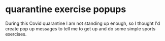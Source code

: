 # quarantine exercise popups
During this Covid quarantine I am not standing up enough, so I thought I'd create 
pop up messages to tell me to get up and do some simple sports exercises. 
